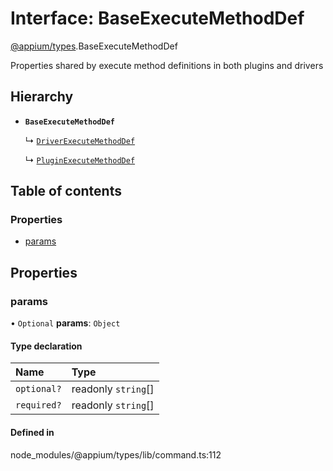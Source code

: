 # Interface: BaseExecuteMethodDef

[@appium/types](../modules/appium_types.md).BaseExecuteMethodDef

Properties shared by execute method definitions in both plugins and drivers

## Hierarchy

- **`BaseExecuteMethodDef`**

  ↳ [`DriverExecuteMethodDef`](appium_types.DriverExecuteMethodDef.md)

  ↳ [`PluginExecuteMethodDef`](appium_types.PluginExecuteMethodDef.md)

## Table of contents

### Properties

- [params](appium_types.BaseExecuteMethodDef.md#params)

## Properties

### params

• `Optional` **params**: `Object`

#### Type declaration

| Name | Type |
| :------ | :------ |
| `optional?` | readonly `string`[] |
| `required?` | readonly `string`[] |

#### Defined in

node_modules/@appium/types/lib/command.ts:112
